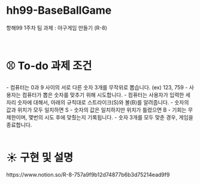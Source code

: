 # hh99-BaseBallGame
항해99 1주차 팀 과제 : 야구게임 만들기 (R-8)

</br>

<h1>⚾️ To-do 과제 조건</h1>
- 컴퓨터는 0과 9 사이의 서로 다른 숫자 3개를 무작위로 뽑습니다. (ex) 123, 759
- 사용자는 컴퓨터가 뽑은 숫자를 맞추기 위해 시도합니다.
- 컴퓨터는 사용자가 입력한 세자리 숫자에 대해서, 아래의 규칙대로 스트라이크(S)와 볼(B)를 알려줍니다.
    - 숫자의 값과 위치가 모두 일치하면 S
    - 숫자의 값은 일치하지만 위치가 틀렸으면 B
- 기회는 무제한이며, 몇번의 시도 후에 맞췄는지 기록됩니다.
- 숫자 3개를 모두 맞춘 경우, 게임을 종료합니다.

</br>
</br>

<h1>☀️ 구현 및 설명</h1>
https://www.notion.so/R-8-757a9f9b12d74877b6b3d75214ead9f9
